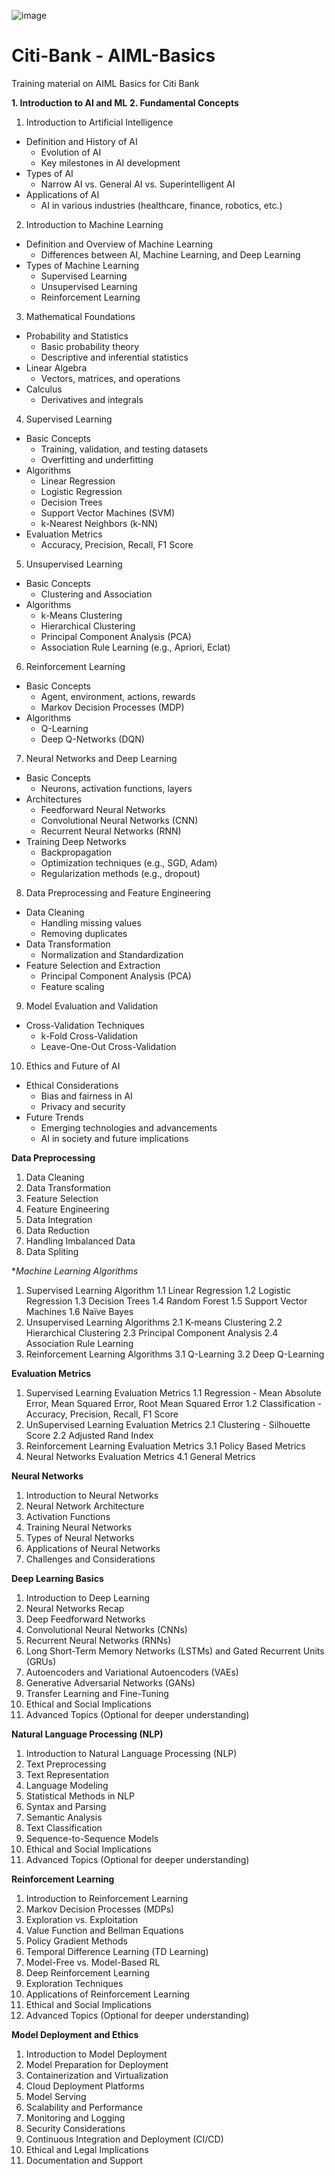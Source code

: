 ![image](https://github.com/anurag-chiplunkar/Citi-Bank---AIML-Basics/assets/59001358/454f6549-2407-4f70-a28c-c8566825f6dd)

# Citi-Bank - AIML-Basics
Training material on AIML Basics for Citi Bank

**1. Introduction to AI and ML**
**2. Fundamental Concepts**
1. Introduction to Artificial Intelligence
- Definition and History of AI
  - Evolution of AI
  - Key milestones in AI development
- Types of AI
  - Narrow AI vs. General AI vs. Superintelligent AI
- Applications of AI
  - AI in various industries (healthcare, finance, robotics, etc.)

2. Introduction to Machine Learning
- Definition and Overview of Machine Learning
  - Differences between AI, Machine Learning, and Deep Learning
- Types of Machine Learning
  - Supervised Learning
  - Unsupervised Learning
  - Reinforcement Learning

3. Mathematical Foundations
- Probability and Statistics
  - Basic probability theory
  - Descriptive and inferential statistics
- Linear Algebra
  - Vectors, matrices, and operations
- Calculus
  - Derivatives and integrals

4. Supervised Learning
- Basic Concepts
  - Training, validation, and testing datasets
  - Overfitting and underfitting
- Algorithms
  - Linear Regression
  - Logistic Regression
  - Decision Trees
  - Support Vector Machines (SVM)
  - k-Nearest Neighbors (k-NN)
- Evaluation Metrics
  - Accuracy, Precision, Recall, F1 Score

5. Unsupervised Learning
- Basic Concepts
  - Clustering and Association
- Algorithms
  - k-Means Clustering
  - Hierarchical Clustering
  - Principal Component Analysis (PCA)
  - Association Rule Learning (e.g., Apriori, Eclat)

6. Reinforcement Learning
- Basic Concepts
  - Agent, environment, actions, rewards
  - Markov Decision Processes (MDP)
- Algorithms
  - Q-Learning
  - Deep Q-Networks (DQN)

7. Neural Networks and Deep Learning
- Basic Concepts
  - Neurons, activation functions, layers
- Architectures
  - Feedforward Neural Networks
  - Convolutional Neural Networks (CNN)
  - Recurrent Neural Networks (RNN)
- Training Deep Networks
  - Backpropagation
  - Optimization techniques (e.g., SGD, Adam)
  - Regularization methods (e.g., dropout)

8. Data Preprocessing and Feature Engineering
- Data Cleaning
  - Handling missing values
  - Removing duplicates
- Data Transformation
  - Normalization and Standardization
- Feature Selection and Extraction
  - Principal Component Analysis (PCA)
  - Feature scaling

9. Model Evaluation and Validation
- Cross-Validation Techniques
  - k-Fold Cross-Validation
  - Leave-One-Out Cross-Validation

10. Ethics and Future of AI
- Ethical Considerations
  - Bias and fairness in AI
  - Privacy and security
- Future Trends
  - Emerging technologies and advancements
  - AI in society and future implications

**Data Preprocessing**
1. Data Cleaning
2. Data Transformation
3. Feature Selection
4. Feature Engineering
5. Data Integration
6. Data Reduction
7. Handling Imbalanced Data
8. Data Spliting

**Machine Learning Algorithms*
1. Supervised Learning Algorithm
    1.1 Linear Regression
    1.2 Logistic Regression
    1.3 Decision Trees
    1.4 Random Forest
    1.5 Support Vector Machines
    1.6 Naïve Bayes
2. Unsupervised Learning Algorithms
    2.1 K-means Clustering
    2.2 Hierarchical Clustering
    2.3 Principal Component Analysis
    2.4 Association Rule Learning
3. Reinforcement Learning Algorithms
    3.1 Q-Learning
    3.2 Deep Q-Learning

**Evaluation Metrics**
1. Supervised Learning Evaluation Metrics
    1.1 Regression - Mean Absolute Error, Mean Squared Error, Root Mean Squared Error
    1.2 Classification - Accuracy, Precision, Recall, F1 Score
2. UnSupervised Learning Evaluation Metrics
    2.1 Clustering - Silhouette Score
    2.2 Adjusted Rand Index
3. Reinforcement Learning Evaluation Metrics
    3.1 Policy Based Metrics
4. Neural Networks Evaluation Metrics
    4.1 General Metrics

**Neural Networks**
1. Introduction to Neural Networks
2. Neural Network Architecture
3. Activation Functions
4. Training Neural Networks
5. Types of Neural Networks
6. Applications of Neural Networks
7. Challenges and Considerations

**Deep Learning Basics**
1. Introduction to Deep Learning
2. Neural Networks Recap
3. Deep Feedforward Networks
4. Convolutional Neural Networks (CNNs)
5. Recurrent Neural Networks (RNNs)
6. Long Short-Term Memory Networks (LSTMs) and Gated Recurrent Units (GRUs)
7. Autoencoders and Variational Autoencoders (VAEs)
8. Generative Adversarial Networks (GANs)
9. Transfer Learning and Fine-Tuning
10. Ethical and Social Implications
11. Advanced Topics (Optional for deeper understanding)

**Natural Language Processing (NLP)**
1. Introduction to Natural Language Processing (NLP)
2. Text Preprocessing
3. Text Representation
4. Language Modeling
5. Statistical Methods in NLP
6. Syntax and Parsing
7. Semantic Analysis
8. Text Classification
9. Sequence-to-Sequence Models
10. Ethical and Social Implications
11. Advanced Topics (Optional for deeper understanding)

**Reinforcement Learning**
1. Introduction to Reinforcement Learning
2. Markov Decision Processes (MDPs)
3. Exploration vs. Exploitation
4. Value Function and Bellman Equations
5. Policy Gradient Methods
6. Temporal Difference Learning (TD Learning)
7. Model-Free vs. Model-Based RL
8. Deep Reinforcement Learning
9. Exploration Techniques
10. Applications of Reinforcement Learning
11. Ethical and Social Implications
12. Advanced Topics (Optional for deeper understanding)

**Model Deployment and Ethics**
1. Introduction to Model Deployment
2. Model Preparation for Deployment
3. Containerization and Virtualization
4. Cloud Deployment Platforms
5. Model Serving
6. Scalability and Performance
7. Monitoring and Logging
8. Security Considerations
9. Continuous Integration and Deployment (CI/CD)
10. Ethical and Legal Implications
11. Documentation and Support
